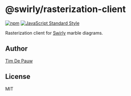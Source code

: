 # @swirly/rasterization-client

[![npm](https://img.shields.io/npm/v/@swirly/rasterization-client.svg)](https://www.npmjs.com/package/@swirly/rasterization-client) [![JavaScript Standard Style](https://img.shields.io/badge/code%20style-standard-brightgreen.svg)](https://standardjs.com)

Rasterization client for [Swirly](https://github.com/timdp/swirly) marble diagrams.

## Author

[Tim De Pauw](https://tmdpw.eu)

## License

MIT
